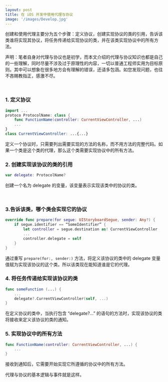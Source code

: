 ```yaml
---
layout: post
title: 在 iOS 开发中使用代理与协议
image: '/images/Develop.jpg'
---
```


创建和使用代理主要分为五个步骤：定义协议，创建实现协议的类的引用，告诉该类谁将实现其协议，将任务传递给实现协议的类，并在该类实现协议中的所有方法。

声明：笔者自身对代理与协议也是初学，而本文介绍的代理与协议知识也都是自己的一些理解，同时尽量不涉及过于原理性的内容，一切以普通工程师实用为目标原则。其中可以想象在很多地方会有理解的错误，还请多包涵。如您发现问题，也往不吝赐教指正，感激不尽。

<br/>

### 1. 定义协议
```swift
import ...
protoco ProtocolName: class {
    func FunctionName(controller: CurrentViewController, ...)
    ...
}
class CurrentViewController: ...{...}
```
定义一个协议时，只需要列出需要实现的方法的名称，而不用方法的完整代码。如果一个类是这个类的代理，那么这个类需要实现协议中的所有方法。

### 2. 创建实现该协议的类的引用
```swift
var delegate: ProtocolName?
```
创建一个名为 delegate 的变量，该变量表示实现该类中的协议的类。

<br/>

### 3.告诉该类，哪个类会实现它的协议
```swift
override func prepare(for segue: UIStoryboardSegue, sender: Any?) {
    if segue.identifier == “SomeIdentifier” {
        let controller = segue.destination as! CurrentViewController
        ...
        controller.delegate = self
    }
}
```
通过重写 `prepare(for:, sender:)` 方法，将定义该协议的类中的 delegate 变量值赋为实现该协议的这个类。所以该类现在能知道谁是它的代理。

### 4. 将任务传递给实现该协议的类
```swift
func someFunction (...) {
    ...
    delegate?.CurrentViewController(self, ...)
}
```
在定义协议的类中，当执行包含 “delegate?…” 的语句的方法时，实现该协议的类将接收来定义该协议的类的通知。

### 5. 实现协议中的所有方法
```swift
func FunctionName(controller: CurrentViewController, ...) {
    ...
}
```
接收到通知后，它需要开始实现它所遵循的协议中的所有方法。

代理与协议的基本逻辑与事件就是这样。
